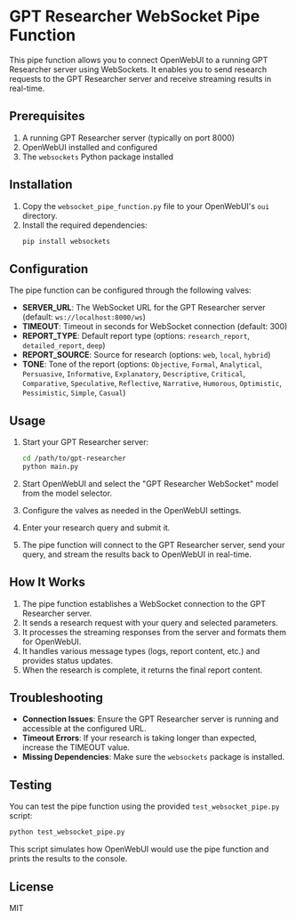 # GPT Researcher WebSocket Pipe Function

This pipe function allows you to connect OpenWebUI to a running GPT Researcher server using WebSockets. It enables you to send research requests to the GPT Researcher server and receive streaming results in real-time.

## Prerequisites

1. A running GPT Researcher server (typically on port 8000)
2. OpenWebUI installed and configured
3. The `websockets` Python package installed

## Installation

1. Copy the `websocket_pipe_function.py` file to your OpenWebUI's `oui` directory.
2. Install the required dependencies:
   ```bash
   pip install websockets
   ```

## Configuration

The pipe function can be configured through the following valves:

- **SERVER_URL**: The WebSocket URL for the GPT Researcher server (default: `ws://localhost:8000/ws`)
- **TIMEOUT**: Timeout in seconds for WebSocket connection (default: 300)
- **REPORT_TYPE**: Default report type (options: `research_report`, `detailed_report`, `deep`)
- **REPORT_SOURCE**: Source for research (options: `web`, `local`, `hybrid`)
- **TONE**: Tone of the report (options: `Objective`, `Formal`, `Analytical`, `Persuasive`, `Informative`, `Explanatory`, `Descriptive`, `Critical`, `Comparative`, `Speculative`, `Reflective`, `Narrative`, `Humorous`, `Optimistic`, `Pessimistic`, `Simple`, `Casual`)

## Usage

1. Start your GPT Researcher server:
   ```bash
   cd /path/to/gpt-researcher
   python main.py
   ```

2. Start OpenWebUI and select the "GPT Researcher WebSocket" model from the model selector.

3. Configure the valves as needed in the OpenWebUI settings.

4. Enter your research query and submit it.

5. The pipe function will connect to the GPT Researcher server, send your query, and stream the results back to OpenWebUI in real-time.

## How It Works

1. The pipe function establishes a WebSocket connection to the GPT Researcher server.
2. It sends a research request with your query and selected parameters.
3. It processes the streaming responses from the server and formats them for OpenWebUI.
4. It handles various message types (logs, report content, etc.) and provides status updates.
5. When the research is complete, it returns the final report content.

## Troubleshooting

- **Connection Issues**: Ensure the GPT Researcher server is running and accessible at the configured URL.
- **Timeout Errors**: If your research is taking longer than expected, increase the TIMEOUT value.
- **Missing Dependencies**: Make sure the `websockets` package is installed.

## Testing

You can test the pipe function using the provided `test_websocket_pipe.py` script:

```bash
python test_websocket_pipe.py
```

This script simulates how OpenWebUI would use the pipe function and prints the results to the console.

## License

MIT
